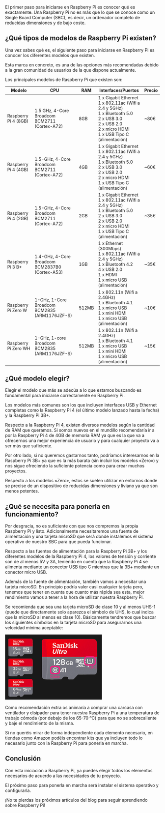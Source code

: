El primer paso para iniciarse en Raspberry Pi es conocer qué es exactamente. Una Raspberry Pi no es más que lo que se conoce como un Single Board Computer (SBC), es decir, un ordenador completo de reducidas dimensiones y de bajo coste.

## ¿Qué tipos de modelos de Raspberry Pi existen?
Una vez sabes qué es, el siguiente paso para iniciarse en Raspberry Pi es conocer los diferentes modelos que existen.

Esta marca en concreto, es una de las opciones más recomendadas debido a la gran comunidad de usuarios de la que dispone actualmente.

Los principales modelos de Raspberry Pi que existen son:
<br>

| Modelo  | CPU  | RAM  | Interfaces/Puertos  |  Precio |
|---|---|---|---|---|
| Raspberry Pi 4 (8GB)    | 1.5 GHz, 4-Core Broadcom BCM2711 (Cortex-A72)	  | 8GB	  | 1 x Gigabit Ethernet<br>1 x 802.11ac (Wifi a 2.4 y 5GHz)<br>1 x Bluetooth 5.0<br>2 x USB 3.0<br>2 x USB 2.0<br>2 x micro HDMI<br>1 x USB Tipo C (alimentación)  | ~80€ |
| Raspberry Pi 4 (4GB)	  | 1.5-GHz, 4-Core Broadcom BCM2711 (Cortex-A72)	  | 4GB	  | 1 x Gigabit Ethernet<br>1 x 802.11ac (Wifi a 2.4 y 5GHz)<br>1 x Bluetooth 5.0<br>2 x USB 3.0<br>2 x USB 2.0<br>2 x micro HDMI<br>1 x USB Tipo C (alimentación)  | ~60€ |
| Raspberry Pi 4 (2GB)	  | 1.5-GHz, 4-Core Broadcom BCM2711 (Cortex-A72)	  | 2GB	  | 1 x Gigabit Ethernet<br>1 x 802.11ac (Wifi a 2.4 y 5GHz)<br>1 x Bluetooth 5.0<br>2 x USB 3.0<br>2 x USB 2.0<br>2 x micro HDMI<br>1 x USB Tipo C (alimentación)  | ~35€ |
| Raspberry Pi 3 B+		  | 1.4-GHz, 4-Core Broadcom BCM2837B0 (Cortex-A53)	  | 1GB   | 1 x Ethernet (300Mbps)<br>1 x 802.11ac (Wifi a 2.4 y 5GHz)<br>1 x Bluetooth 4.2<br>4 x USB 2.0<br>1 x HDMI<br>1 x micro USB (alimentación)  | ~35€ |
| Raspberry Pi Zero W	  | 1-GHz, 1-Core Broadcom BCM2835 (ARM1176JZF-S)	  | 512MB | 1 x 802.11n (Wifi a 2.4GHz)<br>1 x Bluetooth 4.1<br>1 x micro USB<br>1 x mini HDMI<br>1 x micro USB (alimentación)  | ~10€ |
| Raspberry Pi Zero WH	  | 1-GHz, 1-core Broadcom BCM2835 (ARM1176JZF-S)	  | 512MB | 1 x 802.11n (Wifi a 2.4GHz)<br>1 x Bluetooth 4.1<br>1 x micro USB<br>1 x mini HDMI<br>1 x micro USB (alimentación)  | ~15€ |



## ¿Qué modelo elegir?
Elegir el modelo que más se adecúa a lo que estamos buscando es fundamental para iniciarse correctamente en Raspberry Pi.

Los modelos más comunes son los que incluyen interfaces USB y Ethernet completas como la Raspberry Pi 4 (el último modelo lanzado hasta la fecha) y la Raspberry Pi 3B+.

Respecto a la Raspberry Pi 4, existen diversos modelos según la cantidad de RAM que queramos. Si somos nuevos en el mundillo recomendaría ir a por la Raspberry Pi 4 de 4GB de memoria RAM ya que es la que va a ofrecernos una mejor experiencia de usuario y para cualquier proyecto va a ser más que suficiente.

Por otro lado, si no queremos gastarnos tanto, podríamos interesarnos en la Raspberry Pi 3B+ ya que es la más barata (sin incluir los modelos «Zero») y nos sigue ofreciendo la suficiente potencia como para crear muchos proyectos.

Respecto a los modelos «Zero», estos se suelen utilizar en entornos donde se precise de un dispositivo de reducidas dimensiones y liviano ya que son menos potentes.

## ¿Qué se necesita para ponerla en funcionamiento?
Por desgracia, no es suficiente con que nos compremos la propia Raspberry Pi y listo. Adicionalmente necesitaremos una fuente de alimentación y una tarjeta microSD que será donde instalemos el sistema operativo de nuestro SBC para que pueda funcionar.

Respecto a las fuentes de alimentación para la Raspberry Pi 3B+ y los diferentes modelos de la Raspberry Pi 4, los valores de tensión y corriente son de al menos 5V y 3A, teniendo en cuenta que la Raspberry Pi 4 se alimenta mediante un conector USB tipo C mientras que la 3B+ mediante un conector micro USB.

Además de la fuente de alimentación, también vamos a necesitar una tarjeta microSD. En principio podría valer casi cualquier tarjeta pero, tenemos que tener en cuenta que cuanto más rápida sea esta, mejor rendimiento vamos a tener a la hora de utilizar nuestra Raspberry Pi.

Se recomienda que sea una tarjeta microSD de clase 10 y al menos UHS-1 (puede que directamente solo aparezca el símbolo de UHS, lo cual indica que la microSD al menos es clase 10). Básicamente tendremos que buscar los siguientes símbolos en la tarjeta microSD para asegurarnos una velocidad mínima aceptable:


![SD card](/assets/images/posts/tarjeta_SD.png)


Como recomendación extra os animaría a comprar una carcasa con ventilador y disipador para tener nuestra Raspberry Pi a una temperatura de trabajo cómoda (por debajo de los 65-70 ºC) para que no se sobrecaliente y baje el rendimiento de la misma.

Si no queréis mirar de forma independiente cada elemento necesario, en tiendas como Amazon podéis encontrar kits que ya incluyen todo lo necesario junto con la Raspberry Pi para ponerla en marcha.

## Conclusión
Con esta iniciación a Raspberry Pi, ya puedes elegir todos los elementos necesarios de acuerdo a las necesidades de tu proyecto.

El próximo paso para ponerla en marcha será instalar el sistema operativo y configurarla.

¡No te pierdas los próximos artículos del blog para seguir aprendiendo sobre Raspberry Pi!